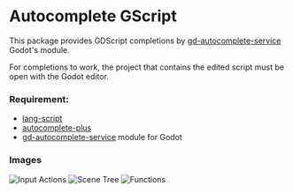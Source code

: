 # Autocomplete GScript
This package provides GDScript completions by [gd-autocomplete-service](https://github.com/neikeq/gd-autocomplete-service) Godot's module.

For completions to work, the project that contains the edited script must be open with the Godot editor.

### Requirement:
- [lang-script](https://atom.io/packages/lang-gdscript)
- [autocomplete-plus](https://atom.io/packages/autocomplete-plus)
- [gd-autocomplete-service](https://github.com/neikeq/gd-autocomplete-service) module for Godot

### Images

![Input Actions](https://raw.githubusercontent.com/neikeq/atom-autocomplete-gdscript/master/img/img_actions.png)
![Scene Tree](https://raw.githubusercontent.com/neikeq/atom-autocomplete-gdscript/master/img/img_tree.png)
![Functions](https://raw.githubusercontent.com/neikeq/atom-autocomplete-gdscript/master/img/img_funcs.png)
